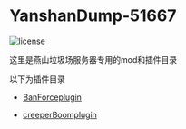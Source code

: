 # YanshanDump-51667
[![license](https://img.shields.io/github/license/AnzhiZhang/MCDReforgedPlugins)](https://github.com/AnzhiZhang/MCDReforgedPlugins/blob/master/LICENSE)

 这里是燕山垃圾场服务器专用的mod和插件目录
 
 以下为插件目录
 
 - [BanForceplugin](https://github.com/mrsongbyssgs/banForceplugin/)
 
 - [creeperBoomplugin](https://github.com/mrsongbyssgs/creeperBoomplugin/)
 
 
